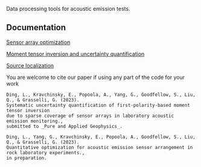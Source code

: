 Data processing tools for acoustic emission tests. 

## Documentation
<a href="https://github.com/Liang-Ding/DAE/blob/master/documentation/sensor_array_optimization.md">Sensor array optimization</a>

<a href="https://github.com/Liang-Ding/DAE/blob/master/documentation/mti_uncertainty.md">Moment tensor inversion and uncertainty quantification</a>

<a href="https://github.com/Liang-Ding/DAE/blob/master/documentation/localization.md">Source localization</a>

You are welcome to cite our paper if using any part of the code for your work
```text
Ding, L., Kravchinsky, E., Popoola, A., Yang, G., Goodfellow, S., Liu, Q., & Grasselli, G. (2023). 
Systematic uncertainty quantification of first-polarity-based moment tensor inversion 
due to sparse coverage of sensor arrays in laboratory acoustic emission monitoring., 
submitted to _Pure and Applied Geophysics_.
```

```text
Ding, L., Yang, G., Kravchinsky, E., Popoola, A., Goodfellow, S., Liu, Q., & Grasselli, G. (2023). 
Quantitative optimization for acoustic emission sensor arrangement in rock laboratory experiments., 
in preparation.
```